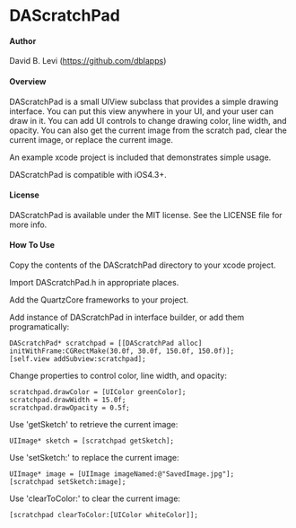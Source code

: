 DAScratchPad
=======================

#### Author

David B. Levi (https://github.com/dblapps)


#### Overview

DAScratchPad is a small UIView subclass that provides a simple drawing interface.  You can put this view anywhere in your UI, and your user can draw in it.  You can add UI controls to change drawing color, line width, and opacity.  You can also get the current image from the scratch pad, clear the current image, or replace the current image.

An example xcode project is included that demonstrates simple usage. 

DAScratchPad is compatible with iOS4.3+.


#### License

DAScratchPad is available under the MIT license. See the LICENSE file for more info.


#### How To Use

Copy the contents of the DAScratchPad directory to your xcode project.

Import DAScratchPad.h in appropriate places.

Add the QuartzCore frameworks to your project.

Add instance of DAScratchPad in interface builder, or add them programatically:

	DAScratchPad* scratchpad = [[DAScratchPad alloc] initWithFrame:CGRectMake(30.0f, 30.0f, 150.0f, 150.0f)];
	[self.view addSubview:scratchpad];

Change properties to control color, line width, and opacity:

	scratchpad.drawColor = [UIColor greenColor];
	scratchpad.drawWidth = 15.0f;
	scratchpad.drawOpacity = 0.5f;

Use 'getSketch' to retrieve the current image:

	UIImage* sketch = [scratchpad getSketch];

Use 'setSketch:' to replace the current image:

	UIImage* image = [UIImage imageNamed:@"SavedImage.jpg"];
	[scratchpad setSketch:image];

Use 'clearToColor:' to clear the current image:

	[scratchpad clearToColor:[UIColor whiteColor]];

